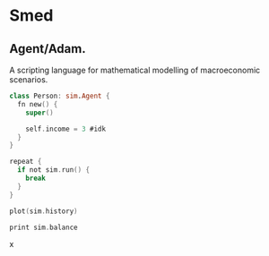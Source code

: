 # Smed
## Agent/Adam.

A scripting language for mathematical modelling of macroeconomic scenarios.

```kt
class Person: sim.Agent {
  fn new() {
    super()

    self.income = 3 #idk
  }
}

repeat {
  if not sim.run() {
    break
  }
}

plot(sim.history)

print sim.balance
```
x

